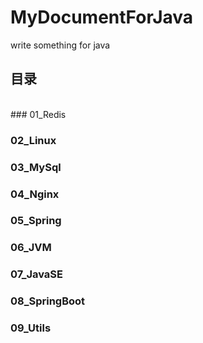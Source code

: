# MyDocumentForJava
write something for java 
## 目录
<br/>
### 01_Redis

### 02_Linux

### 03_MySql

### 04_Nginx

### 05_Spring

### 06_JVM

### 07_JavaSE

### 08_SpringBoot

### 09_Utils
